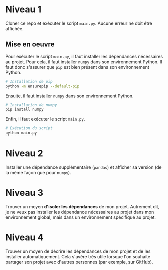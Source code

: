 # Niveau 1

Cloner ce repo et exécuter le script `main.py`.
Aucune erreur ne doit être affichée.

## Mise en oeuvre

Pour exécuter le script `main.py`, il faut installer les dépendances nécessaires au projet.
Pour cela, il faut installer `numpy` dans son environnement Python.
Il faut donc s'assurer que `pip` est bien présent dans son environnement Python.

```bash
# Installation de pip
python -m ensurepip --default-pip
```

Ensuite, il faut installer `numpy` dans son environnement Python.

```bash
# Installation de numpy
pip install numpy
```

Enfin, il faut exécuter le script `main.py`.

```bash
# Exécution du script
python main.py
```

# Niveau 2

Installer une dépendance supplémentaire (`pandas`) et afficher sa version (de la même façon que pour `numpy`).

# Niveau 3

Trouver un moyen **d'isoler les dépendances** de mon projet. Autrement dit, je ne veux pas installer les dépendance
nécessaires au projet dans mon environnement global, mais dans un environnement spécifique au projet.

# Niveau 4

Trouver un moyen de décrire les dépendances de mon projet et de les installer automatiquement.
Cela s'avère très utile lorsque l'on souhaite partager son projet avec d'autres personnes (par exemple, sur GitHub).
